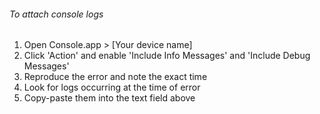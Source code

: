 ###### To attach console logs
1. Open Console.app > [Your device name] 
2. Click 'Action' and enable 'Include Info Messages' and 'Include Debug Messages'
3. Reproduce the error and note the exact time
4. Look for logs occurring at the time of error
5. Copy-paste them into the text field above